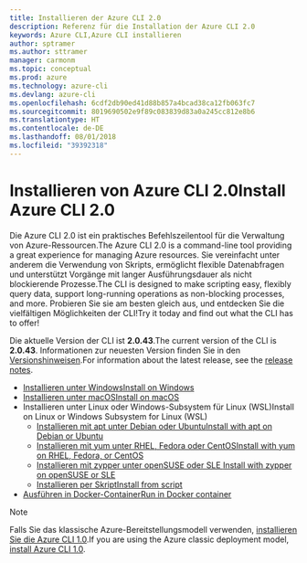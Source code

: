 ```yaml
---
title: Installieren der Azure CLI 2.0
description: Referenz für die Installation der Azure CLI 2.0
keywords: Azure CLI,Azure CLI installieren
author: sptramer
ms.author: sttramer
manager: carmonm
ms.topic: conceptual
ms.prod: azure
ms.technology: azure-cli
ms.devlang: azure-cli
ms.openlocfilehash: 6cdf2db90ed41d88b857a4bcad38ca12fb063fc7
ms.sourcegitcommit: 8019690502e9f89c083839d83a0a245cc812e8b6
ms.translationtype: HT
ms.contentlocale: de-DE
ms.lasthandoff: 08/01/2018
ms.locfileid: "39392318"
---
```

# <a name="install-azure-cli-20"></a><span data-ttu-id="d037b-104">Installieren von Azure CLI 2.0</span><span class="sxs-lookup"><span data-stu-id="d037b-104">Install Azure CLI 2.0</span></span>

<span data-ttu-id="d037b-105">Die Azure CLI 2.0 ist ein praktisches Befehlszeilentool für die Verwaltung von Azure-Ressourcen.</span><span class="sxs-lookup"><span data-stu-id="d037b-105">The Azure CLI 2.0 is a command-line tool providing a great experience for managing Azure resources.</span></span> <span data-ttu-id="d037b-106">Sie vereinfacht unter anderem die Verwendung von Skripts, ermöglicht flexible Datenabfragen und unterstützt Vorgänge mit langer Ausführungsdauer als nicht blockierende Prozesse.</span><span class="sxs-lookup"><span data-stu-id="d037b-106">The CLI is designed to make scripting easy, flexibly query data, support long-running operations as non-blocking processes, and more.</span></span> <span data-ttu-id="d037b-107">Probieren Sie sie am besten gleich aus, und entdecken Sie die vielfältigen Möglichkeiten der CLI!</span><span class="sxs-lookup"><span data-stu-id="d037b-107">Try it today and find out what the CLI has to offer!</span></span>

<span data-ttu-id="d037b-108">Die aktuelle Version der CLI ist __2.0.43__.</span><span class="sxs-lookup"><span data-stu-id="d037b-108">The current version of the CLI is __2.0.43__.</span></span> <span data-ttu-id="d037b-109">Informationen zur neuesten Version finden Sie in den [Versionshinweisen](release-notes-azure-cli.md).</span><span class="sxs-lookup"><span data-stu-id="d037b-109">For information about the latest release, see the [release notes](release-notes-azure-cli.md).</span></span>

* [<span data-ttu-id="d037b-110">Installieren unter Windows</span><span class="sxs-lookup"><span data-stu-id="d037b-110">Install on Windows</span></span>](install-azure-cli-windows.md)
* [<span data-ttu-id="d037b-111">Installieren unter macOS</span><span class="sxs-lookup"><span data-stu-id="d037b-111">Install on macOS</span></span>](install-azure-cli-macos.md)
* <span data-ttu-id="d037b-112">Installieren unter Linux oder Windows-Subsystem für Linux (WSL)</span><span class="sxs-lookup"><span data-stu-id="d037b-112">Install on Linux or Windows Subsystem for Linux (WSL)</span></span>
  * [<span data-ttu-id="d037b-113">Installieren mit apt unter Debian oder Ubuntu</span><span class="sxs-lookup"><span data-stu-id="d037b-113">Install with apt on Debian or Ubuntu</span></span>](install-azure-cli-apt.md)
  * [<span data-ttu-id="d037b-114">Installieren mit yum unter RHEL, Fedora oder CentOS</span><span class="sxs-lookup"><span data-stu-id="d037b-114">Install with yum on RHEL, Fedora, or CentOS</span></span>](install-azure-cli-yum.md)
  * [<span data-ttu-id="d037b-115">Installieren mit zypper unter openSUSE oder SLE </span><span class="sxs-lookup"><span data-stu-id="d037b-115">Install with zypper on openSUSE or SLE</span></span>](install-azure-cli-zypper.md)
  * [<span data-ttu-id="d037b-116">Installieren per Skript</span><span class="sxs-lookup"><span data-stu-id="d037b-116">Install from script</span></span>](install-azure-cli-linux.md)
* [<span data-ttu-id="d037b-117">Ausführen in Docker-Container</span><span class="sxs-lookup"><span data-stu-id="d037b-117">Run in Docker container</span></span>](run-azure-cli-docker.md)

> [!NOTE]
> <span data-ttu-id="d037b-118">Falls Sie das klassische Azure-Bereitstellungsmodell verwenden, [installieren Sie die Azure CLI 1.0](install-cli-version-1.0.md).</span><span class="sxs-lookup"><span data-stu-id="d037b-118">If you are using the Azure classic deployment model, [install Azure CLI 1.0](install-cli-version-1.0.md).</span></span>
